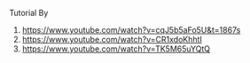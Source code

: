 Tutorial By 
1. https://www.youtube.com/watch?v=cqJ5b5aFo5U&t=1867s
2. https://www.youtube.com/watch?v=CR1xdoKhhtI
3. https://www.youtube.com/watch?v=TK5M65uYQtQ

